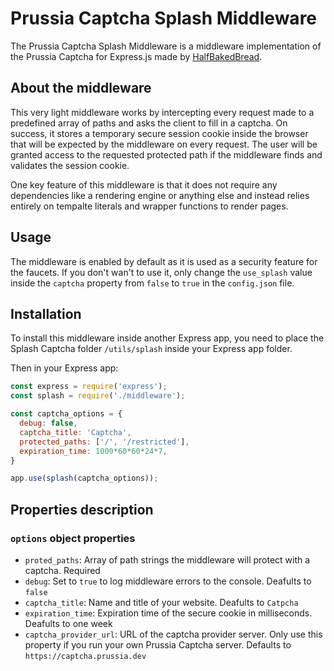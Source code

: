 # Prussia Captcha Splash Middleware

The Prussia Captcha Splash Middleware is a middleware implementation of the Prussia Captcha for Express.js made by [HalfBakedBread](https://www.github.com/HalfBakedBread).

## About the middleware

This very light middleware works by intercepting every request made to a predefined array of paths and asks the client to fill in a captcha. On success, it stores a temporary secure session cookie inside the browser that will be expected by the middleware on every request. The user will be granted access to the requested protected path if the middleware finds and validates the session cookie.

One key feature of this middleware is that it does not require any dependencies like a rendering engine or anything else and instead relies entirely on tempalte literals and wrapper functions to render pages.

## Usage

The middleware is enabled by default as it is used as a security feature for the faucets. If you don't wan't to use it, only change the `use_splash` value inside the `captcha` property from `false` to `true` in the `config.json` file.

## Installation

To install this middleware inside another Express app, you need to place the Splash Captcha folder `/utils/splash` inside your Express app folder. 

Then in your Express app:

```js
const express = require('express');
const splash = require('./middleware');

const captcha_options = {
  debug: false,
  captcha_title: 'Captcha',
  protected_paths: ['/', '/restricted'],
  expiration_time: 1000*60*60*24*7,
}

app.use(splash(captcha_options));
```

## Properties description

### `options` object properties

- `proted_paths`: Array of path strings the middleware will protect with a captcha. Required
- `debug`: Set to `true` to log middleware errors to the console. Deafults to `false`
- `captcha_title`: Name and title of your website. Deafults to `Catpcha`
- `expiration_time`: Expiration time of the secure cookie in milliseconds. Deafults to one week
- `captcha_provider_url`: URL of the captcha provider server. Only use this property if you run your own Prussia Captcha server. Defaults to `https://captcha.prussia.dev`
